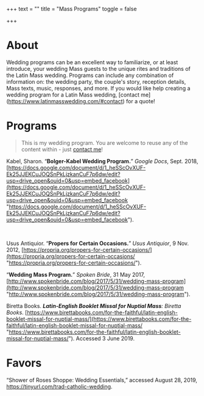 +++
text = ""
title = "Mass Programs"
toggle = false

+++

# About 

Wedding programs can be an excellent way to familiarize, or at least introduce, your wedding Mass guests to the unique rites and traditions of the Latin Mass wedding. Programs can include any combination of information on: the wedding party, the couple's story, reception details, Mass texts, music, responses, and more. If you would like help creating a wedding program for a Latin Mass wedding, [contact me] (https://www.latinmasswedding.com/#contact) for a quote!

# Programs

> This is my wedding program. You are welcome to reuse any of the content within - just [contact me](https://www.latinmasswedding.com/#contact)! 

Kabel, Sharon. “**Bolger-Kabel Wedding Program.**” _Google Docs_, Sept. 2018, [https://docs.google.com/document/d/1_heSScOvXUF-Ek25JJEKCuJOQSnPkLjzkanCuF7p6dw/edit?usp=drive_open&ouid=0&usp=embed_facebook](https://docs.google.com/document/d/1_heSScOvXUF-Ek25JJEKCuJOQSnPkLjzkanCuF7p6dw/edit?usp=drive_open&ouid=0&usp=embed_facebook "https://docs.google.com/document/d/1_heSScOvXUF-Ek25JJEKCuJOQSnPkLjzkanCuF7p6dw/edit?usp=drive_open&ouid=0&usp=embed_facebook").

<br>

Usus Antiquior. “**Propers for Certain Occasions.**” _Usus Antiquior_, 9 Nov. 2012, [https://propria.org/propers-for-certain-occasions/](https://propria.org/propers-for-certain-occasions/ "https://propria.org/propers-for-certain-occasions/").

“**Wedding Mass Program.**” _Spoken Bride_, 31 May 2017, [http://www.spokenbride.com/blog/2017/5/31/wedding-mass-program](http://www.spokenbride.com/blog/2017/5/31/wedding-mass-program "http://www.spokenbride.com/blog/2017/5/31/wedding-mass-program").

Biretta Books. **_Latin-English Booklet Missal for Nuptial Mass_**_: Biretta Books_. [https://www.birettabooks.com/for-the-faithful/latin-english-booklet-missal-for-nuptial-mass/](https://www.birettabooks.com/for-the-faithful/latin-english-booklet-missal-for-nuptial-mass/ "https://www.birettabooks.com/for-the-faithful/latin-english-booklet-missal-for-nuptial-mass/"). Accessed 3 June 2019.

# Favors

“Shower of Roses Shoppe: Wedding Essentials,” accessed August 28, 2019, https://tinyurl.com/trad-catholic-wedding.
